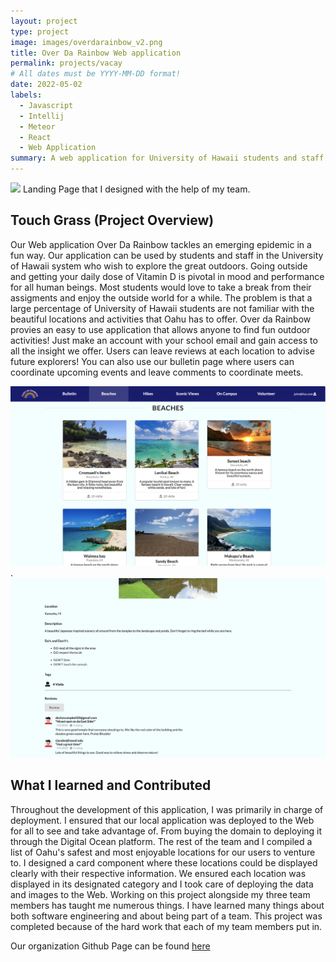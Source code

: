 ```yaml
---
layout: project
type: project
image: images/overdarainbow_v2.png
title: Over Da Rainbow Web application
permalink: projects/vacay
# All dates must be YYYY-MM-DD format!
date: 2022-05-02
labels:
  - Javascript
  - Intellij
  - Meteor
  - React
  - Web Application
summary: A web application for University of Hawaii students and staff to find beautiful outdoor locations and activities to ease their mind from their education.
---
```

 <img class="ui image" src="../images/landing.png">
 Landing Page that I designed with the help of my team.


## Touch Grass (Project Overview)

Our Web application Over Da Rainbow tackles an emerging epidemic in a fun way. Our application can be used by students and staff in the University of Hawaii system who wish to explore the great outdoors. Going outside and getting your daily dose of Vitamin D is pivotal in mood and performance for all human beings. Most students would love to take a break from their assigments and enjoy the outside world for a while. The problem is that a large percentage of University of Hawaii students are not familiar with the beautiful locations and activities that Oahu has to offer. Over da Rainbow provies an easy to use application that allows anyone to find fun outdoor activities! Just make an account with your school email and gain access to all the insight we offer. Users can leave reviews at each location to advise future explorers! You can also use our bulletin page where users can coordinate upcoming events and leave comments to coordinate meets.

<img class="ui medium floated image" src="../images/hike-page.png">.  <img class="ui medium floated image" src="../images/review.png">

## What I learned and Contributed

Throughout the development of this application, I was primarily in charge of deployment. I ensured that our local application was deployed to the Web for all to see and take advantage of. From buying the domain to deploying it through the Digital Ocean platform. The rest of the team and I compiled a list of Oahu's safest and most enjoyable locations for our users to venture to. I designed a card component where these locations could be displayed clearly with their respective information. We ensured each location was displayed in its designated category and I took care of deploying the data and images to the Web. Working on this project alongside my three team members has taught me numerous things. I have learned many things about both software engineering and about being part of a team. This project was completed because of the hard work that each of my team members put in. 

Our organization Github Page can be found [here](https://github.com/over-da-rainbow/over-da-rainbow)
